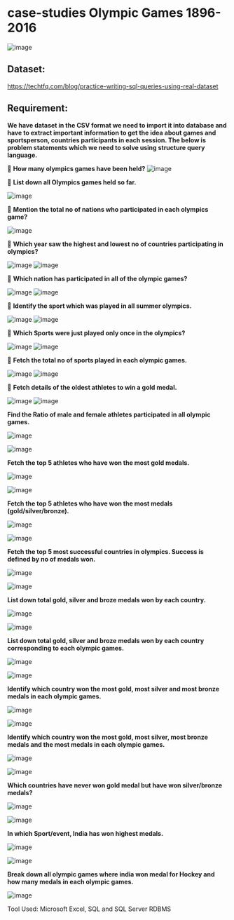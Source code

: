 # case-studies Olympic Games 1896-2016

![image](https://user-images.githubusercontent.com/92555446/187437164-b0bbad30-97d4-4ce5-a835-2de27a39bedf.png)

## Dataset: 

https://techtfq.com/blog/practice-writing-sql-queries-using-real-dataset

## Requirement:
**We have dataset in the CSV format we need to import it into database and have to extract important information to get the idea about games and sportsperson, countries participants in each session. The below is problem statements which we need to solve using structure query language.**

:red_circle: **How many olympics games have been held?**
![image](https://user-images.githubusercontent.com/92555446/187253333-980354c9-ef31-4d83-bc80-6269372bb80f.png)

:red_circle: **List down all Olympics games held so far.**

![image](https://user-images.githubusercontent.com/92555446/187254051-bd90dc97-96b1-4ad1-bca6-b8002c39cb29.png)

:red_circle: **Mention the total no of nations who participated in each olympics game?**

![image](https://user-images.githubusercontent.com/92555446/187254174-157b1a49-09bb-4d88-99b5-7556ab31f0f7.png)

:red_circle: **Which year saw the highest and lowest no of countries participating in olympics?**

![image](https://user-images.githubusercontent.com/92555446/187255272-cfaca2e9-ffdf-449b-b3c5-e23d9c75aebc.png)
![image](https://user-images.githubusercontent.com/92555446/187255345-efca3895-b331-4971-80dc-1cc6b8297e5e.png)

:red_circle: **Which nation has participated in all of the olympic games?**

![image](https://user-images.githubusercontent.com/92555446/187255921-754d70ec-16f9-457e-a148-f2f800f39315.png)
![image](https://user-images.githubusercontent.com/92555446/187256011-cd6fab9c-1344-4f5b-bdd0-1146497e6ca8.png)

:red_circle: **Identify the sport which was played in all summer olympics.**

![image](https://user-images.githubusercontent.com/92555446/187256062-3ea283f1-05c4-4d97-a516-315e861e77f8.png)
![image](https://user-images.githubusercontent.com/92555446/187256115-e552043a-9f6e-44d9-8076-a8b1315150bc.png)

:red_circle: **Which Sports were just played only once in the olympics?**

![image](https://user-images.githubusercontent.com/92555446/187256226-94db2b7f-0878-4f57-9915-6548cf0694be.png)
![image](https://user-images.githubusercontent.com/92555446/187256329-dbcfc120-41c8-4e5d-8a6f-24df75bbdc33.png)

:red_circle: **Fetch the total no of sports played in each olympic games.**

![image](https://user-images.githubusercontent.com/92555446/187256434-1b366013-c197-4862-a1c0-d000dac772c0.png)
![image](https://user-images.githubusercontent.com/92555446/187256495-0daed539-3272-4aad-9fec-bc557cd2b630.png)


:red_circle: **Fetch details of the oldest athletes to win a gold medal.**

![image](https://user-images.githubusercontent.com/92555446/187256596-c2b52e8a-414d-403a-a784-3d58d1a1015e.png)
![image](https://user-images.githubusercontent.com/92555446/187256647-376e1740-016e-4e66-abd8-0231c9d5bf4d.png)

**Find the Ratio of male and female athletes participated in all olympic games.**

![image](https://user-images.githubusercontent.com/92555446/187256753-01f6045b-82a1-44e1-99ae-f9a84d9ab120.png)

![image](https://user-images.githubusercontent.com/92555446/187256802-e2fcc224-a571-4865-bd7f-dd2b8fc96b68.png)

**Fetch the top 5 athletes who have won the most gold medals.**

![image](https://user-images.githubusercontent.com/92555446/187257081-b480159a-1670-42de-b789-c2c380be3cff.png)

![image](https://user-images.githubusercontent.com/92555446/187257181-2bd37c4e-7a3b-4833-8e21-c14b69a0c8a1.png)

**Fetch the top 5 athletes who have won the most medals (gold/silver/bronze).**

![image](https://user-images.githubusercontent.com/92555446/187257369-2c614d77-b905-4921-817f-24001300935f.png)

![image](https://user-images.githubusercontent.com/92555446/187257464-4a50730b-ca6f-4c27-9805-44be4ec14823.png)

**Fetch the top 5 most successful countries in olympics. Success is defined by no of medals won.**

![image](https://user-images.githubusercontent.com/92555446/187257692-f8f34003-611b-43ec-a34a-abbd1e47e05c.png)

![image](https://user-images.githubusercontent.com/92555446/187257775-91fa81bd-5b8c-4af4-81ce-010aaac6d979.png)

**List down total gold, silver and broze medals won by each country.**

![image](https://user-images.githubusercontent.com/92555446/187257996-b3c9dbd8-4b00-4c48-8de6-09b1612971f9.png)

![image](https://user-images.githubusercontent.com/92555446/187258084-379f1d11-5fac-4f1b-bd45-74c331e91401.png)

**List down total gold, silver and broze medals won by each country corresponding to each olympic games.**

![image](https://user-images.githubusercontent.com/92555446/187258313-ea197aa6-937b-4f78-bcd3-4183c67a9e21.png)

![image](https://user-images.githubusercontent.com/92555446/187258403-05b0b849-7b92-48dd-8ffb-69604ce03276.png)

**Identify which country won the most gold, most silver and most bronze medals in each olympic games.**

![image](https://user-images.githubusercontent.com/92555446/187258806-b63e9b17-5795-4ffe-9a70-931c550195bf.png)

![image](https://user-images.githubusercontent.com/92555446/187258889-f18169c6-1622-4164-a7f4-00518e4db6c7.png)

**Identify which country won the most gold, most silver, most bronze medals and the most medals in each olympic games.**

![image](https://user-images.githubusercontent.com/92555446/187259422-de5ead89-591c-4387-b7af-4adf14ba64be.png)

![image](https://user-images.githubusercontent.com/92555446/187259544-bd3ef628-cf9d-4939-b3d5-0e2f953a6cd7.png)

**Which countries have never won gold medal but have won silver/bronze medals?**

![image](https://user-images.githubusercontent.com/92555446/187259744-778b0091-a9bd-4338-9add-176e1191b5b8.png)

![image](https://user-images.githubusercontent.com/92555446/187259802-14f5929c-6424-4d51-a73c-b9ecb9c2d6b7.png)

**In which Sport/event, India has won highest medals.**

![image](https://user-images.githubusercontent.com/92555446/187259951-1804e4fe-13dd-4a6b-9524-a2739ad3a533.png)

![image](https://user-images.githubusercontent.com/92555446/187260053-2d4b3ee1-984f-421d-bea2-2ad715b40adf.png)

**Break down all olympic games where india won medal for Hockey and how many medals in each olympic games.**

![image](https://user-images.githubusercontent.com/92555446/187260341-afcefc68-c5aa-45f0-bd20-b87660effd12.png)

Tool Used:
Microsoft Excel, SQL and SQL Server RDBMS

